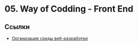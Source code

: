<!--
File          : 05.md

Created       : Fri 31 Jul 2015 23:11:00
Last Modified : Mon 03 Aug 2015 19:41:50
Maintainer    : sharlatan
-->

# 05. Way of Codding - Front End #


## Ссылки ##
*   [Организация среды веб-разработки](http://habrahabr.ru/post/65005/
    "Habrahabr")
